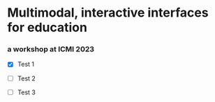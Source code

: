 
# Multimodal, interactive interfaces for education
### a workshop at ICMI 2023



- [x] Test 1
- [ ] Test 2
- [ ] Test 3



